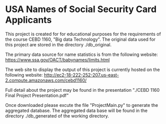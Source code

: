 # USA Names of Social Security Card Applicants

This project is created for for educational purposes for the requirements of the course CEBD 1160, "Big data Technology".
The original data used for this project are stored in the directory ./db_original.

The primary data source for name statistics is from the following website:
  https://www.ssa.gov/OACT/babynames/limits.html

The web site to display the output of this project is currently hosted on the following website:
  http://ec2-18-222-252-207.us-east-2.compute.amazonaws.com/cebd1160/

Full detail about the project may be found in the presentation  "./CEBD 1160 Final Project Presentation.pdf"

Once downloaded please excute the file "ProjectMain.py" to generate the aggregated database. The aggregated data base will be found in the directory ./db_generated of the working directory.

